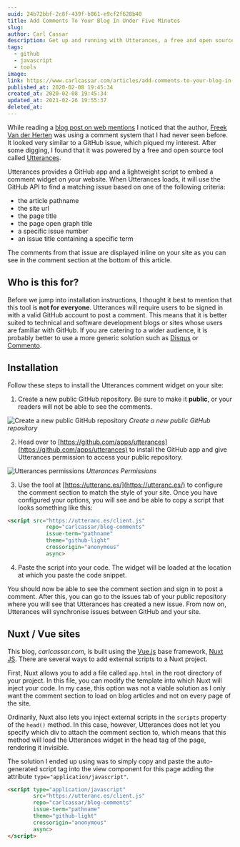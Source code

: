 ```yaml
---
uuid: 24b72bbf-2c8f-439f-b861-e9cf2f628b40
title: Add Comments To Your Blog In Under Five Minutes
slug: 
author: Carl Cassar
description: Get up and running with Utterances, a free and open source comment system. I'll share some tips on how to configure Utterances in Nuxt JS.
tags:
  - github
  - javascript
  - tools
image: 
link: https://www.carlcassar.com/articles/add-comments-to-your-blog-in-under-five-minutes
published_at: 2020-02-08 19:45:34
created_at: 2020-02-08 19:45:34
updated_at: 2021-02-26 19:55:37
deleted_at:
---
```

While reading a [blog post on web mentions](https://freek.dev/1406-how-to-add-webmentions-to-a-laravel-powered-blog) I noticed that the author, [Freek Van der Herten](https://freek.dev/about) was using a comment system that I had never seen before. It looked very similar to a GitHub issue, which piqued my interest. After some digging, I found that it was  powered by a free and open source tool called [Utterances](https://utteranc.es/).

Utterances provides a GitHub app and a lightweight script to embed a comment widget on your website. When Utterances loads, it will use the GitHub API to find a matching issue based on one of the following criteria:
- the article pathname
- the site url
- the page title
- the page open graph title
- a specific issue number
- an issue title containing a specific term 

The comments from that issue are displayed inline on your site as you can see in the comment section at the bottom of this article. 

## Who is this for?

Before we jump into installation instructions, I thought it best to mention that this tool is **not for everyone**. Utterances will require users to be signed in with a valid GitHub account to post a comment. This means that it is better suited to technical and software development blogs or sites whose users are familiar with GitHub. If you are catering to a wider audience, it is probably better to use a more generic solution such as [Disqus](https://disqus.com/) or [Commento](https://commento.io/). 

## Installation

Follow these steps to install the Utterances comment widget on your site:

1. Create a new public GitHub repository. Be sure to make it **public**, or your readers will not be able to see the comments. 

![Create a new public GitHub repository](https://media.carlcassar.com/12/create-a-new-github-repository.png "Create a new public GitHub repository")
*Create a new public GitHub repository*

2. Head over to [https://github.com/apps/utterances](https://github.com/apps/utterances) to install the GitHub app and give Utterances permission to access your public repository.

![Utterances permissions](https://media.carlcassar.com/11/utterances-permissions.png "Utterances Permissions")
*Utterances Permissions*

3. Use the tool at [https://utteranc.es/](https://utteranc.es/) to configure the comment section to match the style of your site. Once you have configured your options, you will see and be able to copy a script that looks something like this:

```html
<script src="https://utteranc.es/client.js"
            repo="carlcassar/blog-comments"
            issue-term="pathname"
            theme="github-light"
            crossorigin="anonymous"
            async>
```

4. Paste the script into your code. The widget will be loaded at the location at which you paste the code snippet.

You should now be able to see the comment section and sign in to post a comment. After this, you can go to the issues tab of your public repository where you will see that Utterances has created a new issue. From now on, Utterances will synchronise issues between GitHub and your site. 

## Nuxt / Vue sites

This blog, *carlcassar.com*, is built using the [Vue.js](https://vuejs.org/) base framework, [Nuxt JS](https://nuxtjs.org/). There are several ways to add external scripts to a Nuxt project. 

First, Nuxt allows you to add a file called `app.html` in the root directory of your project. In this file, you can modify the template into which Nuxt will inject your code. In my case, this option was not a viable solution as I only want the comment section to load on blog articles and not on every page of the site. 

Ordinarily, Nuxt also lets you inject external scripts in the `scripts` property of the `head()` method. In this case, however, Utterances does not let you specify which div to attach the comment section to, which means that this method will load the Utterances widget in the head tag of the page, rendering it invisible. 

The solution I ended up using was to simply copy and paste the auto-generated script tag into the view component for this page adding the attribute `type="application/javascript"`.

```html
<script type="application/javascript"
        src="https://utteranc.es/client.js"
        repo="carlcassar/blog-comments"
        issue-term="pathname"
        theme="github-light"
        crossorigin="anonymous"
        async>
</script>
```
